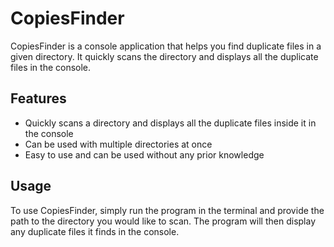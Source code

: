 # CopiesFinder

CopiesFinder is a console application that helps you find duplicate files in a given directory. It quickly scans the directory and displays all the duplicate files in the console.

## Features

- Quickly scans a directory and displays all the duplicate files inside it in the console
- Can be used with multiple directories at once
- Easy to use and can be used without any prior knowledge

## Usage

To use CopiesFinder, simply run the program in the terminal and provide the path to the directory you would like to scan.
The program will then display any duplicate files it finds in the console.
